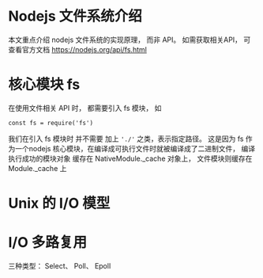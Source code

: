 # Nodejs 文件系统介绍

本文重点介绍 nodejs 文件系统的实现原理， 而非 API。
如需获取相关API， 可查看官方文档 https://nodejs.org/api/fs.html


# 核心模块 fs

在使用文件相关 API 时， 都需要引入 fs 模块， 如 

`const fs = require('fs')`


我们在引入 fs 模块时 并不需要 加上 `'./'` 之类，表示指定路径。 这是因为 fs 作为一个nodejs 核心模块，在编译成可执行文件时就被编译成了二进制文件， 编译执行成功的模块对象 缓存在 NativeModule._cache 对象上， 文件模块则缓存在Module._cache 上





# Unix 的 I/O 模型


# I/O 多路复用

三种类型： Select、 Poll、 Epoll



